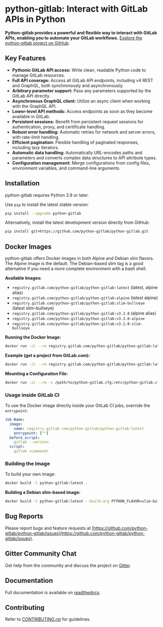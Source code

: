 # python-gitlab: Interact with GitLab APIs in Python

**Python-gitlab provides a powerful and flexible way to interact with GitLab APIs, enabling you to automate your GitLab workflows.** [Explore the python-gitlab project on GitHub](https://github.com/python-gitlab/python-gitlab).

## Key Features

*   **Pythonic GitLab API access:** Write clean, readable Python code to manage GitLab resources.
*   **Full API coverage:** Access all GitLab API endpoints, including v4 REST and GraphQL, both synchronously and asynchronously.
*   **Arbitrary parameter support:** Pass any parameters supported by the GitLab API directly.
*   **Asynchronous GraphQL client:** Utilize an async client when working with the GraphQL API.
*   **Lower-level API methods:** Access endpoints as soon as they become available in GitLab.
*   **Persistent sessions:** Benefit from persistent request sessions for authentication, proxy, and certificate handling.
*   **Robust error handling:** Automatic retries for network and server errors, with rate-limit handling.
*   **Efficient pagination:** Flexible handling of paginated responses, including lazy iterators.
*   **Automatic data handling:** Automatically URL-encodes paths and parameters and converts complex data structures to API attribute types.
*   **Configuration management:** Merge configurations from config files, environment variables, and command-line arguments.

## Installation

python-gitlab requires Python 3.9 or later.

Use `pip` to install the latest stable version:

```bash
pip install --upgrade python-gitlab
```

Alternatively, install the latest development version directly from GitHub:

```bash
pip install git+https://github.com/python-gitlab/python-gitlab.git
```

## Docker Images

python-gitlab offers Docker images in both Alpine and Debian slim flavors. The Alpine image is the default. The Debian-based slim tag is a good alternative if you need a more complete environment with a bash shell.

**Available Images:**

*   `registry.gitlab.com/python-gitlab/python-gitlab:latest` (latest, alpine alias)
*   `registry.gitlab.com/python-gitlab/python-gitlab:alpine` (latest alpine)
*   `registry.gitlab.com/python-gitlab/python-gitlab:slim-bullseye` (latest slim-bullseye)
*   `registry.gitlab.com/python-gitlab/python-gitlab:v3.2.0` (alpine alias)
*   `registry.gitlab.com/python-gitlab/python-gitlab:v3.2.0-alpine`
*   `registry.gitlab.com/python-gitlab/python-gitlab:v3.2.0-slim-bullseye`

**Running the Docker Image:**

```bash
docker run -it --rm registry.gitlab.com/python-gitlab/python-gitlab:latest <command> ...
```

**Example (get a project from GitLab.com):**

```bash
docker run -it --rm registry.gitlab.com/python-gitlab/python-gitlab:latest project get --id gitlab-org/gitlab
```

**Mounting a Configuration File:**

```bash
docker run -it --rm -v /path/to/python-gitlab.cfg:/etc/python-gitlab.cfg registry.gitlab.com/python-gitlab/python-gitlab:latest <command> ...
```

### Usage inside GitLab CI

To use the Docker image directly inside your GitLab CI jobs, override the `entrypoint`:

```yaml
Job Name:
  image:
    name: registry.gitlab.com/python-gitlab/python-gitlab:latest
    entrypoint: [""]
  before_script:
    gitlab --version
  script:
    gitlab <command>
```

### Building the Image

To build your own image:

```bash
docker build -t python-gitlab:latest .
```

**Building a Debian slim-based image:**

```bash
docker build -t python-gitlab:latest --build-arg PYTHON_FLAVOR=slim-bullseye .
```

## Bug Reports

Please report bugs and feature requests at [https://github.com/python-gitlab/python-gitlab/issues](https://github.com/python-gitlab/python-gitlab/issues).

## Gitter Community Chat

Get help from the community and discuss the project on [Gitter](https://gitter.im/python-gitlab/Lobby).

## Documentation

Full documentation is available on [readthedocs](http://python-gitlab.readthedocs.org/en/stable/).

## Contributing

Refer to [CONTRIBUTING.rst](https://github.com/python-gitlab/python-gitlab/blob/main/CONTRIBUTING.rst) for guidelines.